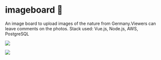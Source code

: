 # imageboard :camera_flash:

An image board to upload images of the nature from Germany.Viewers can leave comments on the photos.
Stack used: Vue.js, Node.js, AWS, PostgreSQL

![](public/images/gif-1.gif)

![](public/images/part2.gif)
